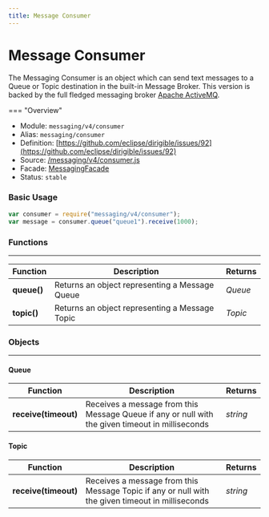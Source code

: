 ```yaml
---
title: Message Consumer
---
```


Message Consumer
===

The Messaging Consumer is an object which can send text messages to a Queue or Topic destination in the built-in Message Broker. This version is backed by the full fledged messaging broker [Apache ActiveMQ](http://activemq.apache.org/).

=== "Overview"
- Module: `messaging/v4/consumer`
- Alias: `messaging/consumer`
- Definition: [https://github.com/eclipse/dirigible/issues/92](https://github.com/eclipse/dirigible/issues/92)
- Source: [/messaging/v4/consumer.js](https://github.com/dirigiblelabs/api-messaging/blob/master/messaging/v4/consumer.js)
- Facade: [MessagingFacade](https://github.com/eclipse/dirigible/blob/master/api/api-facade/api-messaging/src/main/java/org/eclipse/dirigible/api/v3/messaging/MessagingFacade.java)
- Status: `stable`


### Basic Usage

```javascript
var consumer = require("messaging/v4/consumer");
var message = consumer.queue("queue1").receive(1000);
```

### Functions

---

Function     | Description | Returns
------------ | ----------- | --------
**queue()**   | Returns an object representing a Message Queue | *Queue*
**topic()**   | Returns an object representing a Message Topic | *Topic*


### Objects

---

#### Queue

Function     | Description | Returns
------------ | ----------- | --------
**receive(timeout)**   | Receives a message from this Message Queue if any or null with the given timeout in milliseconds | *string*


#### Topic

Function     | Description | Returns
------------ | ----------- | --------
**receive(timeout)**   | Receives a message from this Message Topic if any or null with the given timeout in milliseconds | *string*
